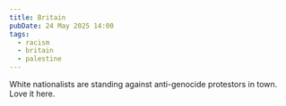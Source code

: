 ```yaml
---
title: Britain
pubDate: 24 May 2025 14:00
tags:
  - racism
  - britain
  - palestine
---
```


White nationalists are standing against anti-genocide protestors in town. Love it here.
